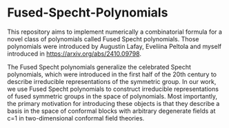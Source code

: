 # Fused-Specht-Polynomials

This repository aims to implement numerically a combinatorial formula for a novel class of polynomials called Fused Specht polynomials. Those polynomials were introduced by Augustin Lafay, Eveliina Peltola and myself introduced in https://arxiv.org/abs/2410.09798.

The Fused Specht polynomials generalize the celebrated Specht polynomials, which were introduced in the first half of the 20th century to describe irreducible representations of the symmetric group. In our work, we use Fused Specht polynomials to construct irreducible representations of fused symmetric groups in the space of polynomials. Most importantly, the primary motivation for introducing these objects is that they describe a basis in the space of conformal blocks with arbitrary degenerate fields at c=1 in two-dimensional conformal field theories.
